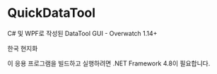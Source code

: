 # QuickDataTool
C# 및 WPF로 작성된 DataTool GUI -  Overwatch 1.14+

한국 현지화

이 응용 프로그램을 빌드하고 실행하려면 .NET Framework 4.8이 필요합니다.
